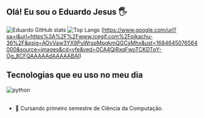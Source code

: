 ## Olá! Eu sou o Eduardo Jesus 🖐️

![Eduardo GitHub stats](https://github-readme-stats.vercel.app/api?username=EdwJezus&show_icons=true&theme=tokyonight&count_private=true)
![Top Langs](https://github-readme-stats.vercel.app/api/top-langs/?username=EdwJezus&layout=compact&theme=tokyonight)
(https://www.google.com/url?sa=i&url=https%3A%2F%2Fwww.icegif.com%2Fpikachu-36%2F&psig=AOvVaw3YX9PuWrspMpqkmQGCsMhx&ust=1684645076564000&source=images&cd=vfe&ved=0CA4QjRxqFwoTCKDTqY-Og_8CFQAAAAAdAAAAABAI)

## Tecnologias que eu uso no meu dia

<div style="display: inline_block">
  <img align="center" alt="python" src="https://img.shields.io/badge/Python-3776AB?style=for-the-badge&logo=python&logoColor=white" />
</div><br/>

- 📒 Cursando primeiro semestre de Ciência da Computação.
